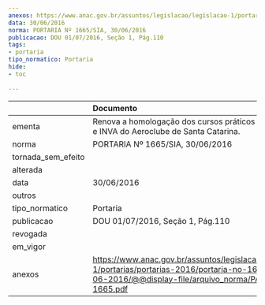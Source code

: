```yaml
---
anexos: https://www.anac.gov.br/assuntos/legislacao/legislacao-1/portarias/portarias-2016/portaria-no-1665-sia-30-06-2016/@@display-file/arquivo_norma/PA2016-1665.pdf
data: 30/06/2016
norma: PORTARIA Nº 1665/SIA, 30/06/2016
publicacao: DOU 01/07/2016, Seção 1, Pág.110
tags:
- portaria
tipo_normatico: Portaria
hide: 
- toc 
 
---
```


|                    | Documento                                                                                                                                                      |
|:-------------------|:---------------------------------------------------------------------------------------------------------------------------------------------------------------|
| ementa             | Renova a homologação dos cursos práticos de PPA, PCA e INVA do Aeroclube de Santa Catarina.                                                                    |
| norma              | PORTARIA Nº 1665/SIA, 30/06/2016                                                                                                                               |
| tornada_sem_efeito |                                                                                                                                                                |
| alterada           |                                                                                                                                                                |
| data               | 30/06/2016                                                                                                                                                     |
| outros             |                                                                                                                                                                |
| tipo_normatico     | Portaria                                                                                                                                                       |
| publicacao         | DOU 01/07/2016, Seção 1, Pág.110                                                                                                                               |
| revogada           |                                                                                                                                                                |
| em_vigor           |                                                                                                                                                                |
| anexos             | https://www.anac.gov.br/assuntos/legislacao/legislacao-1/portarias/portarias-2016/portaria-no-1665-sia-30-06-2016/@@display-file/arquivo_norma/PA2016-1665.pdf |